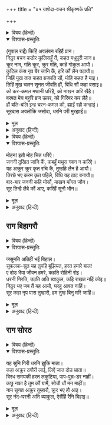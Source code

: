 +++
title = "०५ यशोदा-वचन श्रीकृष्णके प्रति"

+++


<details><summary>विषय (हिन्दी)</summary>

(१७)
</details>

<details open><summary>विश्वास-प्रस्तुतिः</summary>

(गुपाल राई) किहिं अवलंबन रहिहैं प्रान।  
निठुर बचन कठोर कुलिसहुँ तैं, कहत मधुपुरी जान॥  
क्रूर नाम, गति क्रूर, क्रूर मति, काहें गोकुल आयौ।  
कुटिल कंस नृप बैर जानि कैं, हरि कौं लैन पठायौ॥  
जिहिं मुख तात कहत ब्रजपति सौं, मोहि कहत है माइ।  
तिहिं मुख चलन सुनत जीवति हौं, बिधि सौं कहा बसाइ॥  
को कर-कमल मथानी धरिहै, को माखन अरि खैहै।  
बरषत मेघ बहुरि ब्रज ऊपर, को गिरिबर कर लैहै॥  
हौं बलि-बलि इन्ह चरन-कमल की, ह्याईं रहौ कन्हाई।  
सूरदास अवलोकि जसोदा, धरनि परी मुरझाई॥
</details>

<details><summary>मूल</summary>

(गुपाल राई) किहिं अवलंबन रहिहैं प्रान।  
निठुर बचन कठोर कुलिसहुँ तैं, कहत मधुपुरी जान॥  
क्रूर नाम, गति क्रूर, क्रूर मति, काहें गोकुल आयौ।  
कुटिल कंस नृप बैर जानि कैं, हरि कौं लैन पठायौ॥  
जिहिं मुख तात कहत ब्रजपति सौं, मोहि कहत है माइ।  
तिहिं मुख चलन सुनत जीवति हौं, बिधि सौं कहा बसाइ॥  
को कर-कमल मथानी धरिहै, को माखन अरि खैहै।  
बरषत मेघ बहुरि ब्रज ऊपर, को गिरिबर कर लैहै॥  
हौं बलि-बलि इन्ह चरन-कमल की, ह्याईं रहौ कन्हाई।  
सूरदास अवलोकि जसोदा, धरनि परी मुरझाई॥
</details>

<details><summary>अनुवाद (हिन्दी)</summary>

(यशोदाजी कहती हैं—) ‘मेरे राजा गोपाल! मेरे प्राण (तुम्हारे बिना) किसके सहारे रहेंगे, वज्रकी अपेक्षा भी निर्मम एवं कठोर मथुरा जानेकी बात निष्ठुर बनकर (क्यों) कहते हो। इसका तो नाम (अक्रूर नहीं) क्रूर है, इसकी गति क्रूर (कठोर) है और बुद्धि भी क्रूर है, यह किसलिये गोकुल आया? (अवश्य ही) कुटिल राजा कंसने (हमसे) वैर मानकर श्यामसुन्दरको लेनेके लिये (इसे) भेजा है। जिस मुखसे व्रजराज (नन्दराय)-को (श्यामसुन्दर) पिता और मुझे मैया कहते हैं, (इनके) उसी मुखसे (मथुरा) जानेकी बात सुनकर भी मैं (आज) जीवित हूँ! (क्या किया जाय) विधातासे क्या वश चल सकता है। अब कौन अपने कमल-समान हाथोंसे मथानी (दही बिलोनेका भाजन) पकड़ेगा, कौन हठ करके मक्खन खायेगा और (फिर) जब मेघ व्रजके ऊपर प्रलयवर्षा करने लगेंगे, तब कौन गिरिराज (गोवर्धन)-को हाथपर उठायेगा? कन्हैया! मैं तुम्हारे इन चरण-कमलोंपर बार-बार बलिहारी जाती हूँ, तुम यहीं रहो।’ सूरदासजी कहते हैं—(यह कहती हुई) यशोदाजी (मोहनको) देखती हुई पृथ्वीपर मूर्छित होकर गिर पड़ीं।
</details>

<details><summary>विषय (हिन्दी)</summary>

(१८)
</details>

<details open><summary>विश्वास-प्रस्तुतिः</summary>

मोहन! इतौ मोह चित धरिऐ।  
जननी दुखित जानि कैं, कबहूँ मथुरा गवन न करिऐ॥  
यह अक्रूर क्रूर कृत रचि कैं, तुम्हहि लैन है आयौ।  
तिरछे भए करम कृत पहिले, बिधि यह ठाट बनायौ॥  
बार-बार जननी कहि मोसौं, माखन माँगत जौन।  
सूर तिन्है लैबे कौं आए, करिहैं सूनौ भौन॥
</details>

<details><summary>मूल</summary>

मोहन! इतौ मोह चित धरिऐ।  
जननी दुखित जानि कैं, कबहूँ मथुरा गवन न करिऐ॥  
यह अक्रूर क्रूर कृत रचि कैं, तुम्हहि लैन है आयौ।  
तिरछे भए करम कृत पहिले, बिधि यह ठाट बनायौ॥  
बार-बार जननी कहि मोसौं, माखन माँगत जौन।  
सूर तिन्है लैबे कौं आए, करिहैं सूनौ भौन॥
</details>

<details><summary>अनुवाद (हिन्दी)</summary>

(सूरदासजीके शब्दोंमें यशोदाजी कहती हैं—) मोहन! चित्तमें इतना मोह (स्नेह) तो रखो कि (मुझ) माताको दुःखित समझकर कभी मथुरा न जाना। यह अक्रूर क्रूर (निष्ठुर) योजना बनाकर तुम्हें लेने आया है! (आज) विधाताने यह विधान (कैसा) बना दिया कि जो (मेरे) पूर्वकृत कर्म अनुकूल थे, वही टेढ़े हो गये। सूरदासजी! जो बार-बार मुझसे मैया-मैया कहकर मक्खन माँगता था, उसीको ये अक्रूर लेने आये हैं, मेरे घरको ये सूना बना देंगे।
</details>

## राग बिहागरौ


<details><summary>विषय (हिन्दी)</summary>

(१९)
</details>

<details open><summary>विश्वास-प्रस्तुतिः</summary>

जसुमति अतिहीं भई बिहाल।  
सुफलक-सुत यह तुमहि बूझियत, हरत हमारे बाल!  
ए दोउ भैया जीवन हमरे, कहति रोहिनी रोइ।  
धरनी गिरति, उठति अति ब्याकुल, कहि राखत नहिं कोइ॥  
निठुर भए जब तैं यह आयौ, घरहू आवत नाहिं।  
सूर कहा नृप पास तुम्हारौ, हम तुम्ह बिनु मरि जाहिं॥
</details>

<details><summary>मूल</summary>

जसुमति अतिहीं भई बिहाल।  
सुफलक-सुत यह तुमहि बूझियत, हरत हमारे बाल!  
ए दोउ भैया जीवन हमरे, कहति रोहिनी रोइ।  
धरनी गिरति, उठति अति ब्याकुल, कहि राखत नहिं कोइ॥  
निठुर भए जब तैं यह आयौ, घरहू आवत नाहिं।  
सूर कहा नृप पास तुम्हारौ, हम तुम्ह बिनु मरि जाहिं॥
</details>

<details><summary>अनुवाद (हिन्दी)</summary>

सूरदासजी कहते हैं—यशोदाजी (श्यामसुन्दरके जानेकी बात सुनकर) अत्यन्त व्याकुल हो गयीं और ‘अक्रूरजी! आपके लिये (यह क्या) उचित है कि जो आप हमारे बालकोंको हरण कर (ले जा) रहे हैं?’ ‘ये दोनों भाई (तो) हमारे जीवन हैं।’ इत्यादि कहकर रोहिणी माता भी रोने लगीं। वे पृथ्वीपर गिर पड़ती हैं, फिर अत्यन्त व्याकुल होकर उठती हैं और कहती हैं—‘कोई (श्यामसुन्दरको) रोकता नहीं। (हाय!) जबसे यह (अक्रूर) आया है, तबसे वे भी निष्ठुर हो गये हैं। (दोनों भाई) घर भी नहीं आते, अरे! राजाके पास तुम्हारा क्या काम? हम तुम्हारे बिना मर जायँगी।’
</details>

## राग सोरठ


<details><summary>विषय (हिन्दी)</summary>

(२०)
</details>

<details open><summary>विश्वास-प्रस्तुतिः</summary>

यह सुनि गिरी धरनि झुकि माता।  
कहा अक्रूर ठगौरी लाई, लिऐं जात दोउ भ्राता॥  
बिरध समयकी हरत लकुटिया, पाप-पुन्न-डर नाहीं।  
कछू नफा है तुम कौं यामैं, सोचौ धौं मन माहीं॥  
नाम सुनत अक्रूर तुम्हारौ, क्रूर भए हौ आइ।  
सूर नंद-घरनी अति ब्याकुल, ऐसैंहिं रैनि बिहाइ॥
</details>

<details><summary>मूल</summary>

यह सुनि गिरी धरनि झुकि माता।  
कहा अक्रूर ठगौरी लाई, लिऐं जात दोउ भ्राता॥  
बिरध समयकी हरत लकुटिया, पाप-पुन्न-डर नाहीं।  
कछू नफा है तुम कौं यामैं, सोचौ धौं मन माहीं॥  
नाम सुनत अक्रूर तुम्हारौ, क्रूर भए हौ आइ।  
सूर नंद-घरनी अति ब्याकुल, ऐसैंहिं रैनि बिहाइ॥
</details>

<details><summary>अनुवाद (हिन्दी)</summary>

सूरदासजी कहते हैं—यह (श्यामसुन्दरके जानेकी बात) सुनकर माता लड़खड़ाकर पृथ्वीपर गिर पड़ी (और कहने लगी—) ‘पता नहीं (इन) अक्रूरजीने क्या जादू कर दिया जो दोनों भाइयोंको (वशमें करके) लिये जाते हैं। (हमारी) वृद्धावस्थाकी लठिया (सहारा) छीननेमें (इन्हें) पाप-पुण्यका भी भय नहीं है। अरे! अपने मनमें (कुछ तो) सोचो कि इसमें तुमको कुछ लाभ है? तुम्हारा नाम हम अक्रूर सुनती हैं, पर यहाँ आकर (तो तुम) क्रूर हो गये हो।’ नन्दरानीने (ऐसे ही) अत्यन्त व्याकुल हो (विलाप करते-करते) वह रात्रि बिता दी।
</details>
